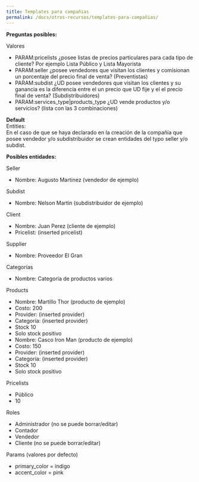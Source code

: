 ```yaml
---
title: Templates para compañias
permalink: /docs/otros-recursos/templates-para-compañias/
---
```


**Preguntas posibles:**

Valores

- PARAM:pricelists ¿posee listas de precios particulares para cada tipo de cliente? Por ejemplo Lista Público y Lista Mayorista
- PARAM:seller ¿posee vendedores que visitan los clientes y comisionan un porcentaje del precio final de venta? (Preventistas)
- PARAM:subdist ¿UD posee vendedores que visitan los clientes y su ganancia es la diferencia entre el un precio que UD fije y el el precio final de venta? (Subdistribuidores)
- PARAM:services_type|products_type ¿UD vende productos y/o servicios? (lista con las 3 combinaciones)

**Default**<br>
Entities:<br>
En el caso de que se haya declarado en la creación de la compañía que posee vendedor y/o subdistribuidor se crean entidades del typo seller y/o subdist.

**Posibles entidades:**

Seller

- Nombre: Augusto Martinez (vendedor de ejemplo)

Subdist

- Nombre: Nelson Martin (subdistribuidor de ejemplo)

Client

- Nombre: Juan Perez (cliente de ejemplo)
- Pricelist: (inserted pricelist)

Supplier

- Nombre: Proveedor El Gran

Categorías

- Nombre: Categoría de productos varios

Products

- Nombre: Martillo Thor (producto de ejemplo)
- Costo: 200
- Provider: (inserted provider)
- Categoría: (inserted provider)
- Stock 10
- Solo stock positivo
- Nombre: Casco Iron Man (producto de ejemplo)
- Costo: 150
- Provider: (inserted provider)
- Categoría: (inserted provider)
- Stock 10
- Solo stock positivo

Pricelists

- Público
- 10

Roles

- Administrador (no se puede borrar/editar)
- Contador
- Vendedor
- Cliente (no se puede borrar/editar)

Params (valores por defecto)

- primary_color = indigo
- accent_color = pink
